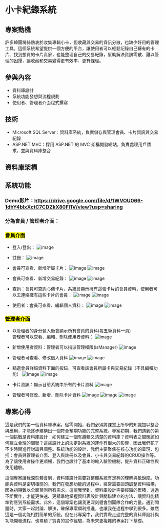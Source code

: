 # 小卡紀錄系統
## 專案動機
許多韓團粉絲熱衷於收集專輯小卡，但收藏與交易的資訊分散，也缺少好用的管理工具。這個系統希望提供一個方便的平台，讓使用者可以輕鬆記錄自己擁有的卡片、找到想買的卡片賣家，也能整理自己的交易紀錄，幫助解決資訊零散、難以管理的困擾，讓收藏和交易變得更有效率、更有條理。
## 參與內容
- 資料庫設計
- 系統功能發想與流程規劃
- 使用者、管理者介面程式撰寫
## 技術
- Microsoft SQL Server：資料庫系統，負責儲存與管理會員、卡片資訊與交易紀錄
- ASP.NET MVC：採用 ASP.NET 的 MVC 架構開發網站，負責處理用戶請求，並與資料庫整合
## 資料庫架構

## 系統功能
### Demo影片：https://drive.google.com/file/d/1WVOU066-1dhY4blxXctC7CDZkX80Fl1V/view?usp=sharing

### 分為會員 / 管理者介面：  
### <mark> 會員介面 </mark>
- 登入/登出：
  ![image](https://github.com/user-attachments/assets/08f611e7-f870-4243-b592-a2a2a096833e)
  
- 註冊：
  ![image](https://github.com/user-attachments/assets/4bca0ca2-7bb9-4af7-8a80-9955af6738ca)
  
- 會員可查看、新增所屬卡片：
  ![image](https://github.com/user-attachments/assets/ef7a54fe-bc5d-4059-98b4-9d1c005a1d3b)
  ![image](https://github.com/user-attachments/assets/d5b01144-1c93-46ef-95d0-f6b0726fc858)

- 會員可查看、新增交易紀錄：
  ![image](https://github.com/user-attachments/assets/b87ac44a-f29b-455d-a634-88e074a59c90)
  ![image](https://github.com/user-attachments/assets/8d796b5b-45f9-454c-844f-2b3b9c8cfe5b)

- 查詢：會員可查詢心儀卡片，系統會顯示擁有這張卡片的會員資料，使用者可以去連絡擁有這些卡片的會員：
  ![image](https://github.com/user-attachments/assets/6e8cb5d4-2559-447f-a9e0-c29b5bb43157)
  ![image](https://github.com/user-attachments/assets/fabf1c96-d820-44dd-98b8-9b3b43a77319)
  
- 使用者：會員可查看、編輯個人資料：
  ![image](https://github.com/user-attachments/assets/ed4095ec-cbf6-4313-ac23-feed3a1a4a65)
  ![image](https://github.com/user-attachments/assets/19919a30-298a-4f2d-abb0-bec95254e68c)
### <mark> 管理者介面 </mark>
- 以管理者的身分登入後會顯示所有會員的資料(每五筆資料一頁)<br>管理者可以查看、編輯、刪除使用者資料：
  ![image](https://github.com/user-attachments/assets/82c8e9c5-66c9-407a-9324-4f576e256773)

- 新增使用者資料：管理者可以指派管理權限(isManager)
  ![image](https://github.com/user-attachments/assets/c6fd2883-7294-4aaf-b7ea-87308ba9e871)

- 管理者可查看、修改個人資料
  ![image](https://github.com/user-attachments/assets/f6ea378b-4ca9-4ac0-b4dc-c631e3af5053)
  ![image](https://github.com/user-attachments/assets/3c2a1c8d-4720-4c8c-a698-514c8a1a9172)

- 點選會員詳細資料下面的按鈕，可查看該會員所屬卡與交易紀錄（不具編輯功能）
  ![image](https://github.com/user-attachments/assets/b61506bf-dde4-4923-b114-1192a8002486)
  ![image](https://github.com/user-attachments/assets/c32eb070-58d4-4ce8-a36c-90602f1e3789)

- 卡片資訊：顯示目前系統中所有的卡片資料
  ![image](https://github.com/user-attachments/assets/da258cea-cd85-4ea8-b6a3-e51ede1cef2a)
- 管理者可修改、新增、刪除卡片資料
  ![image](https://github.com/user-attachments/assets/21ed22b1-19d8-43ec-b62e-1c9afb70f3c0)
  ![image](https://github.com/user-attachments/assets/a65c20dc-7002-484e-a5c8-4b73124ed9a5)
  ![image](https://github.com/user-attachments/assets/dee1c397-1d1f-41b3-8278-3cf6b464f2ae)

## 專案心得
這是我們的第一個資料庫專案，從零開始，我們必須將課堂上所學的知識加以整合與應用，才能逐步建構出一個符合預期功能的完整系統。專案初期，我們遇到的第一個挑戰是資料庫設計：如何建立一個有邏輯又清楚的資料庫？資料表之間應該如何建立合理的關聯？這些設計上的決定對系統的運作有很大的影響，因此我們花了不少時間進行討論與調整。系統功能的設計，我們主要聚焦在核心功能的呈現，包括：會員與管理者介面、登入與註冊以及會員、小卡與交易紀錄的CRUD操作等。為了讓使用者操作更順暢，我們也設計了基本的輸入驗證機制，提升資料正確性與使用體驗。  

這個專案讓我深刻體會到，資料庫設計需要對整體系統有足夠的理解與敏銳度。功能與資料是密切相關的，我們在發想功能的過程中，經常需要回頭調整資料結構，因為初期難以全面預測所有需求。這讓我學到，資料庫設計需要經驗的累積，透過不斷實作，才能更快速、更精準地掌握資料表設計與關聯建立的方法，讓資料能精準對應到系統需求。此外，這個專案也讓我更深刻體會到團隊合作的力量。遇到問題時，大家一起討論、解決，確保專案順利推進，也讓我在過程中學到很多。雖然這是一個功能相對簡單的系統，但在此專案中，我們實際走過完整的資料庫設計與功能開發流程，也累積了寶貴的實作經驗，為未來更複雜的專案打下基礎。

